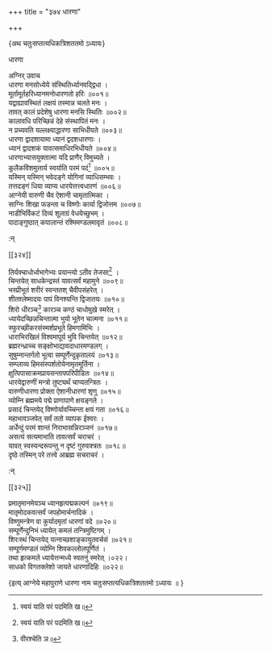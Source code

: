 +++
title = "३७४ धारणा"

+++

\{अथ चतुःसप्तत्यधिकत्रिशततमो ऽध्यायः\}

धारणा  
    
अग्निर् उवाच  
धारणा मनसोध्येये संस्थितिर्ध्यानवद्द्विधा ।  
मूर्तामूर्तहरिध्यानमनोधारणतो हरिः ॥००१॥  
यद्वाह्यावस्थितं लक्षयं तस्मान्न चलते मनः   ।  
तावत् कालं प्रदेशेषु धारणा मनसि स्थितिः ॥००२॥  
कालावधि परिच्छिन्नं देहे संस्थापितं मनः ।  
न प्रच्यवति यल्लक्ष्याद्धारणा साभिधीयते ॥००३॥  
धारणा द्वादशायामा ध्यानं द्वदशधारणाः   ।  
ध्यानं द्वादशकं यावत्समाधिरभिधीयते ॥००४॥  
धारणाभ्यासयुक्तात्मा यदि प्राणैर् विमुच्यते ।  
कुलैकविंशमुत्तार्य स्वर्याति परमं पदं[^१] ॥००५॥  
यस्मिन् यस्मिन् भवेदङ्गे योगिनां व्याधिसम्भवः   ।  
तत्तदङ्गं धिया व्याप्य धारयेत्तत्त्वधारणं   ॥००६॥  
आग्नेयी वारुणी चैव ऐशानी चामृतात्मिका ।  
साग्निः शिखा फडन्ता च विष्णोः कार्या द्विजोत्तम   ॥००७॥  
नाडीभिर्विकटं दिव्यं शूलाग्रं वेधयेच्छुभम्   ।  
पादाङ्गुष्ठात् कपालान्तं रश्मिमण्डलमावृतं   ॥००८॥  
    
:न्  
    
[^१]: स्वयं याति परं पदमिति ख॥  

[[३२४]]
    
तिर्यक्चाधोर्ध्वभागेभ्यः प्रयान्त्यो ऽतीव तेजसा[^१]   ।  
चिन्तयेत् साधकेन्द्रस्तं यावत्सर्वं महामुने ॥००९॥  
भस्प्रीभूतं शरीरं स्वन्ततश् चैवीपसंहरेत्   ।  
शीतश्लेष्मादयः पापं विनश्यन्ति द्विजातयः   ॥०१०॥  
शिरो धीरञ्च[^२] कारञ्च कण्ठं चाधोमुखे स्मरेत्   ।  
ध्यायेदच्छिन्नचिन्तात्मा भुयो भूतेन चात्मना ॥०११॥  
स्फुरच्छीकरसंस्मर्शप्रभूते हिमगामिभिः ।  
धाराभिरखिलं विश्वमापूर्य भुवि चिन्तयेत् ॥०१२॥  
ब्रह्मरन्ध्राच्च सङ्क्षोभाद्यावदाधारमण्डलग्   ।  
सुषुम्नान्तर्गतो भूत्वा सम्पूर्णेन्दुकृतालयं   ॥०१३॥  
सम्प्लाव्य हिमसंस्पर्शतोयेनामृतमूर्तिना ।  
क्षुत्पिपासाक्रमप्रायसन्तापपरिपीडितः ॥०१४॥  
धारयेद्वारुणीं मन्त्रो तुष्ट्यर्थं चाप्यतन्त्रितः   ।  
वारुणीधारणा प्रोक्ता ऐशानीधारणां शृणु   ॥०१५॥  
व्योम्नि ब्रह्ममये पद्मे प्राणापाणे क्षयङ्गते   ।  
प्रसादं चिन्तयेद् विष्णोर्यावच्चिन्ता क्षयं गता   ॥०१६॥  
महाभावञ्जपेत् सर्वं ततो व्यापक ईश्वरः ।  
अर्धेन्दुं परमं शान्तं निराभासन्निरञ्जनं   ॥०१७॥  
असत्यं सत्यमाभाति तावत्सर्वं चराचरं ।  
यावत् स्वस्यन्दरूपन्तु न दृष्टं गुरुवक्त्रतः   ॥०१८॥  
दृष्ठे तस्मिन् परे तत्त्वे आब्रह्म सचराचरं ।  
    
:न्  
    
[^१]: पाठो ऽयमादर्शदोषेण दुष्टः  
    
[^२]: वीरश्चेति ञ॥  

[[३२५]]
    
प्रमातृमानमेयञ्च ध्यानहृत्पद्मकल्पनं ॥०१९॥  
मातृमोदकवत्सर्वं जपहोमार्चनादिकं ।  
विष्णुमन्त्रेण वा कुर्यादमृतां धारणां वदे   ॥०२०॥  
सम्पूर्णेन्दुनिभं ध्यायेत् कमलं तन्त्रिमुष्टिगम्   ।  
शिरःस्थं चिन्तयेद् यत्नाच्छशाङ्कायुतवर्चसं   ॥०२१॥  
सम्पूर्णमण्डलं व्योम्नि शिवकल्लोलपूर्णितं   ।  
तथा हृत्कमले ध्यायेत्तन्मध्ये स्वतनुं स्मरेत् ।०२२।  
साधको विगतक्लेशो जायते धारणादिहिः ॥०२२॥  
    
\{इत्य् आग्नेये महापुराणे धारणा नाम चतुःसप्तत्यधिकत्रिशततमो ऽध्यायः ॥  }
    